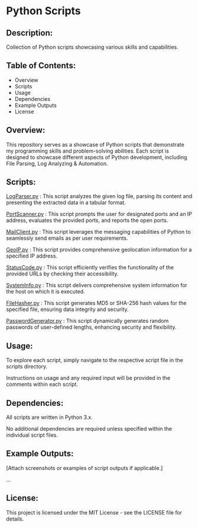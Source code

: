 # Python Scripts

## Description: 

Collection of Python scripts showcasing various skills and capabilities.

## Table of Contents:

- Overview
- Scripts
- Usage
- Dependencies
- Example Outputs
- License

## Overview:

This repository serves as a showcase of Python scripts that demonstrate my programming skills and problem-solving abilities. Each script is designed to showcase different aspects of Python development, including File Parsing, Log Analyzing & Automation.

## Scripts:

<a href="https://github.com/laaaaaarry/Python-scripts/blob/main/LogParser.py">LogParser.py</a> : This script analyzes the given log file, parsing its content and presenting the extracted data in a tabular format.

<a href="https://github.com/laaaaaarry/Python-scripts/blob/main/PortScanner.py">PortScanner.py</a> : This script prompts the user for designated ports and an IP address, evaluates the provided ports, and reports the open ports.

<a href="https://github.com/laaaaaarry/Python-scripts/blob/main/MailClient.py">MailClient.py</a> : This script leverages the messaging capabilities of Python to seamlessly send emails as per user requirements.

<a href="https://github.com/laaaaaarry/Python-scripts/blob/main/GeoIP.py">GeoIP.py</a> : This script provides comprehensive geolocation information for a specified IP address.

<a href="https://github.com/laaaaaarry/Python-scripts/blob/main/StatusCode.py">StatusCode.py</a> : This script efficiently verifies the functionality of the provided URLs by checking their accessibility.

<a href="https://github.com/laaaaaarry/Python-scripts/blob/main/SystemInfo.py">SystemInfo.py</a> : This script delivers comprehensive system information for the host on which it is executed.

<a href="https://github.com/laaaaaarry/Python-scripts/blob/main/FileHasher.py">FileHasher.py</a> : This script generates MD5 or SHA-256 hash values for the specified file, ensuring data integrity and security.

<a href="https://github.com/laaaaaarry/Python-scripts/blob/main/PasswordGenerator.py">PasswordGenerator.py</a> : This script dynamically generates random passwords of user-defined lengths, enhancing security and flexibility.

## Usage:

To explore each script, simply navigate to the respective script file in the scripts directory. 

Instructions on usage and any required input will be provided in the comments within each script.

## Dependencies:

All scripts are written in Python 3.x. 

No additional dependencies are required unless specified within the individual script files.

## Example Outputs:

[Attach screenshots or examples of script outputs if applicable.]


...
## License:

This project is licensed under the MIT License - see the LICENSE file for details.

